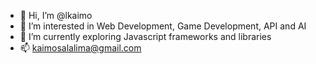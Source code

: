 - 👋 Hi, I’m @lkaimo
- 👀 I’m interested in Web Development, Game Development, API and AI
- 🌱 I’m currently exploring Javascript frameworks and libraries
- 📫 kaimosalalima@gmail.com

<!---
lkaimo/lkaimo is a ✨ special ✨ repository because its `README.md` (this file) appears on your GitHub profile.
You can click the Preview link to take a look at your changes.
--->
